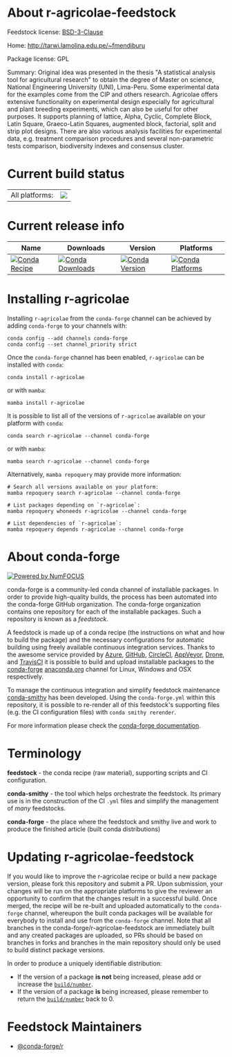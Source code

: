 About r-agricolae-feedstock
===========================

Feedstock license: [BSD-3-Clause](https://github.com/conda-forge/r-agricolae-feedstock/blob/main/LICENSE.txt)

Home: http://tarwi.lamolina.edu.pe/~fmendiburu

Package license: GPL

Summary: Original idea was presented in the thesis "A statistical analysis tool for agricultural research" to obtain the degree of Master on science, National Engineering University (UNI), Lima-Peru. Some experimental data for the examples come from the CIP and others research. Agricolae offers extensive functionality on experimental design especially for agricultural and plant breeding experiments, which can also be useful for other purposes. It supports planning of lattice, Alpha, Cyclic, Complete Block, Latin Square, Graeco-Latin Squares, augmented block, factorial, split and strip plot designs. There are also various analysis facilities for experimental data, e.g. treatment comparison procedures and several non-parametric tests comparison, biodiversity indexes and consensus cluster.

Current build status
====================


<table><tr><td>All platforms:</td>
    <td>
      <a href="https://dev.azure.com/conda-forge/feedstock-builds/_build/latest?definitionId=957&branchName=main">
        <img src="https://dev.azure.com/conda-forge/feedstock-builds/_apis/build/status/r-agricolae-feedstock?branchName=main">
      </a>
    </td>
  </tr>
</table>

Current release info
====================

| Name | Downloads | Version | Platforms |
| --- | --- | --- | --- |
| [![Conda Recipe](https://img.shields.io/badge/recipe-r--agricolae-green.svg)](https://anaconda.org/conda-forge/r-agricolae) | [![Conda Downloads](https://img.shields.io/conda/dn/conda-forge/r-agricolae.svg)](https://anaconda.org/conda-forge/r-agricolae) | [![Conda Version](https://img.shields.io/conda/vn/conda-forge/r-agricolae.svg)](https://anaconda.org/conda-forge/r-agricolae) | [![Conda Platforms](https://img.shields.io/conda/pn/conda-forge/r-agricolae.svg)](https://anaconda.org/conda-forge/r-agricolae) |

Installing r-agricolae
======================

Installing `r-agricolae` from the `conda-forge` channel can be achieved by adding `conda-forge` to your channels with:

```
conda config --add channels conda-forge
conda config --set channel_priority strict
```

Once the `conda-forge` channel has been enabled, `r-agricolae` can be installed with `conda`:

```
conda install r-agricolae
```

or with `mamba`:

```
mamba install r-agricolae
```

It is possible to list all of the versions of `r-agricolae` available on your platform with `conda`:

```
conda search r-agricolae --channel conda-forge
```

or with `mamba`:

```
mamba search r-agricolae --channel conda-forge
```

Alternatively, `mamba repoquery` may provide more information:

```
# Search all versions available on your platform:
mamba repoquery search r-agricolae --channel conda-forge

# List packages depending on `r-agricolae`:
mamba repoquery whoneeds r-agricolae --channel conda-forge

# List dependencies of `r-agricolae`:
mamba repoquery depends r-agricolae --channel conda-forge
```


About conda-forge
=================

[![Powered by
NumFOCUS](https://img.shields.io/badge/powered%20by-NumFOCUS-orange.svg?style=flat&colorA=E1523D&colorB=007D8A)](https://numfocus.org)

conda-forge is a community-led conda channel of installable packages.
In order to provide high-quality builds, the process has been automated into the
conda-forge GitHub organization. The conda-forge organization contains one repository
for each of the installable packages. Such a repository is known as a *feedstock*.

A feedstock is made up of a conda recipe (the instructions on what and how to build
the package) and the necessary configurations for automatic building using freely
available continuous integration services. Thanks to the awesome service provided by
[Azure](https://azure.microsoft.com/en-us/services/devops/), [GitHub](https://github.com/),
[CircleCI](https://circleci.com/), [AppVeyor](https://www.appveyor.com/),
[Drone](https://cloud.drone.io/welcome), and [TravisCI](https://travis-ci.com/)
it is possible to build and upload installable packages to the
[conda-forge](https://anaconda.org/conda-forge) [anaconda.org](https://anaconda.org/)
channel for Linux, Windows and OSX respectively.

To manage the continuous integration and simplify feedstock maintenance
[conda-smithy](https://github.com/conda-forge/conda-smithy) has been developed.
Using the ``conda-forge.yml`` within this repository, it is possible to re-render all of
this feedstock's supporting files (e.g. the CI configuration files) with ``conda smithy rerender``.

For more information please check the [conda-forge documentation](https://conda-forge.org/docs/).

Terminology
===========

**feedstock** - the conda recipe (raw material), supporting scripts and CI configuration.

**conda-smithy** - the tool which helps orchestrate the feedstock.
                   Its primary use is in the construction of the CI ``.yml`` files
                   and simplify the management of *many* feedstocks.

**conda-forge** - the place where the feedstock and smithy live and work to
                  produce the finished article (built conda distributions)


Updating r-agricolae-feedstock
==============================

If you would like to improve the r-agricolae recipe or build a new
package version, please fork this repository and submit a PR. Upon submission,
your changes will be run on the appropriate platforms to give the reviewer an
opportunity to confirm that the changes result in a successful build. Once
merged, the recipe will be re-built and uploaded automatically to the
`conda-forge` channel, whereupon the built conda packages will be available for
everybody to install and use from the `conda-forge` channel.
Note that all branches in the conda-forge/r-agricolae-feedstock are
immediately built and any created packages are uploaded, so PRs should be based
on branches in forks and branches in the main repository should only be used to
build distinct package versions.

In order to produce a uniquely identifiable distribution:
 * If the version of a package **is not** being increased, please add or increase
   the [``build/number``](https://docs.conda.io/projects/conda-build/en/latest/resources/define-metadata.html#build-number-and-string).
 * If the version of a package **is** being increased, please remember to return
   the [``build/number``](https://docs.conda.io/projects/conda-build/en/latest/resources/define-metadata.html#build-number-and-string)
   back to 0.

Feedstock Maintainers
=====================

* [@conda-forge/r](https://github.com/orgs/conda-forge/teams/r/)

